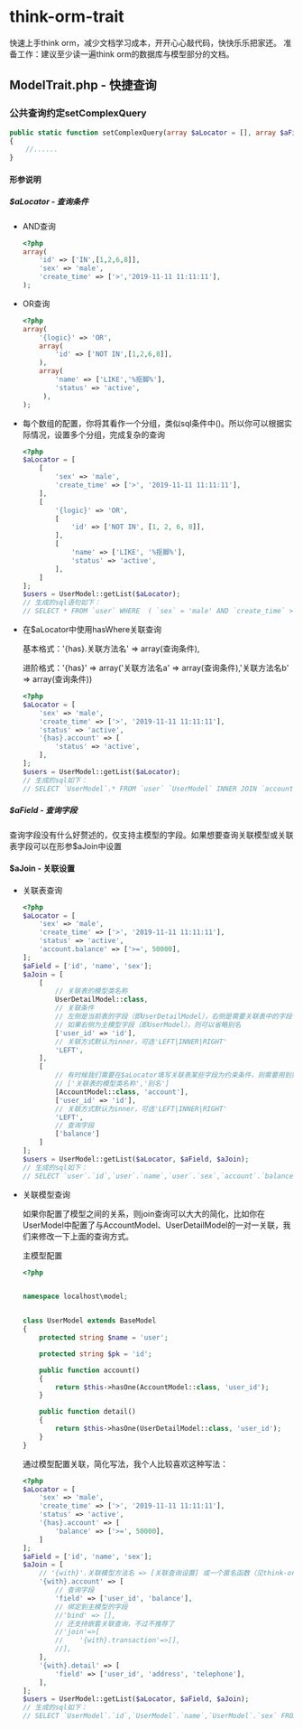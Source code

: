 # think-orm-trait
快速上手think orm，减少文档学习成本，开开心心敲代码，快快乐乐把家还。
准备工作：建议至少读一遍think orm的数据库与模型部分的文档。

## ModelTrait.php - 快捷查询

### 公共查询约定setComplexQuery

````php
public static function setComplexQuery(array $aLocator = [], array $aField = [], array $aJoin = [], array $aSort = [], string $group = '')
{
    //......
}
````

#### 形参说明

##### $aLocator - 查询条件

- AND查询

    ````php
  <?php
    array(
        'id' => ['IN',[1,2,6,8]],
        'sex' => 'male',
        'create_time' => ['>','2019-11-11 11:11:11'],
    );
    ````

- OR查询

    ````php
  <?php
    array(
        '{logic}' => 'OR',
        array(
            'id' => ['NOT IN',[1,2,6,8]],
        ),
        array(
            'name' => ['LIKE','%抠脚%'],
            'status' => 'active',
         ),
    );
    ````

- 每个数组的配置，你将其看作一个分组，类似sql条件中()。所以你可以根据实际情况，设置多个分组，完成复杂的查询

    ````php
  <?php
    $aLocator = [
        [
            'sex' => 'male',
            'create_time' => ['>', '2019-11-11 11:11:11'],
        ],
        [
            '{logic}' => 'OR',
            [
                'id' => ['NOT IN', [1, 2, 6, 8]],
            ],
            [
                'name' => ['LIKE', '%抠脚%'],
                'status' => 'active',
            ],
        ]
    ];
    $users = UserModel::getList($aLocator);
    // 生成的sql语句如下：
    // SELECT * FROM `user` WHERE  ( `sex` = 'male' AND `create_time` > '2019-11-11 11:11:11' )  AND (  `id` NOT IN (1,2,6,8)  OR ( `name` LIKE '%抠脚%' AND `status` = 'active' ) )
    ````

- 在$aLocator中使用hasWhere关联查询

    基本格式：'{has}.关联方法名' => array(查询条件),
    
    进阶格式：'{has}' => array('关联方法名a' => array(查询条件),'关联方法名b' => array(查询条件))
    
    ````php
  <?php
    $aLocator = [
        'sex' => 'male',
        'create_time' => ['>', '2019-11-11 11:11:11'],
        'status' => 'active',
        '{has}.account' => [
            'status' => 'active',
        ],
    ];
    $users = UserModel::getList($aLocator);
    // 生成的sql如下：
    // SELECT `UserModel`.* FROM `user` `UserModel` INNER JOIN `account` `AccountModel` ON `UserModel`.`id`=`AccountModel`.`user_id` WHERE  `AccountModel`.`status` = 'active'  AND ( `UserModel`.`sex` = 'male' AND `UserModel`.`create_time` > '2019-11-11 11:11:11' AND `UserModel`.`status` = 'active' )
    ````

##### $aField - 查询字段
查询字段没有什么好赘述的，仅支持主模型的字段。如果想要查询关联模型或关联表字段可以在形参$aJoin中设置

#### $aJoin - 关联设置

- 关联表查询

    ````php
  <?php
    $aLocator = [
        'sex' => 'male',
        'create_time' => ['>', '2019-11-11 11:11:11'],
        'status' => 'active',
        'account.balance' => ['>=', 50000],
    ];
    $aField = ['id', 'name', 'sex'];
    $aJoin = [
        [
            // 关联表的模型类名称
            UserDetailModel::class,
            // 关联条件
            // 左侧是当前表的字段（即UserDetailModel），右侧是需要关联表中的字段
            // 如果右侧为主模型字段（即UserModel），则可以省略别名
            ['user_id' => 'id'],
            // 关联方式默认为inner，可选'LEFT|INNER|RIGHT'
            'LEFT',
        ],
        [
            // 有时候我们需要在$aLocator填写关联表某些字段为约束条件，则需要用到别名，避免字段冲突的问题
            // ['关联表的模型类名称','别名']
            [AccountModel::class, 'account'],
            ['user_id' => 'id'],
            // 关联方式默认为inner，可选'LEFT|INNER|RIGHT'
            'LEFT',
            // 查询字段
            ['balance']
        ]
    ];
    $users = UserModel::getList($aLocator, $aField, $aJoin);
    // 生成的sql如下：
    // SELECT `user`.`id`,`user`.`name`,`user`.`sex`,`account`.`balance` FROM `user` `user` LEFT JOIN `user_detail` ON `user_detail`.`user_id`=`user`.`id` LEFT JOIN `account` `account` ON `account`.`user_id`=`user`.`id` WHERE  ( `user`.`sex` = 'male' AND `user`.`create_time` > '2019-11-11 11:11:11' AND `user`.`status` = 'active' AND `account`.`balance` >= 50000 )
    ````

- 关联模型查询

    如果你配置了模型之间的关系，则join查询可以大大的简化，比如你在UserModel中配置了与AccountModel、UserDetailModel的一对一关联，我们来修改一下上面的查询方式。
    
    主模型配置
    
    ````php
  <?php
    
    
    namespace localhost\model;
    
    
    class UserModel extends BaseModel
    {
        protected string $name = 'user';
    
        protected string $pk = 'id';
    
        public function account()
        {
            return $this->hasOne(AccountModel::class, 'user_id');
        }
    
        public function detail()
        {
            return $this->hasOne(UserDetailModel::class, 'user_id');
        }
    }
    ````
    
    通过模型配置关联，简化写法，我个人比较喜欢这种写法：
    
    ````php
  <?php
    $aLocator = [
        'sex' => 'male',
        'create_time' => ['>', '2019-11-11 11:11:11'],
        'status' => 'active',
        '{has}.account' => [
            'balance' => ['>=', 50000],
        ]
    ];
    $aField = ['id', 'name', 'sex'];
    $aJoin = [
        // '{with}'.关联模型方法名 => [关联查询设置] 或一个匿名函数（见think-orm文档）
        '{with}.account' => [
            // 查询字段
            'field' => ['user_id', 'balance'],
            // 绑定到主模型的字段
            //'bind' => [],
            // 还支持嵌套关联查询，不过不推荐了
            //'join'=>[
            //    '{with}.transaction'=>[],
            //],
        ],
        '{with}.detail' => [
            'field' => ['user_id', 'address', 'telephone'],
        ],
    ];
    $users = UserModel::getList($aLocator, $aField, $aJoin);
    // 生成的sql如下：
    // SELECT `UserModel`.`id`,`UserModel`.`name`,`UserModel`.`sex` FROM `user` `UserModel` INNER JOIN `account` `AccountModel` ON `UserModel`.`id`=`AccountModel`.`user_id` WHERE  `AccountModel`.`balance` >= 50000  AND ( `UserModel`.`sex` = 'male' AND `UserModel`.`create_time` > '2019-11-11 11:11:11' AND `UserModel`.`status` = 'active' )
    ````